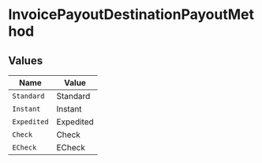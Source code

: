 # InvoicePayoutDestinationPayoutMethod


## Values

| Name        | Value       |
| ----------- | ----------- |
| `Standard`  | Standard    |
| `Instant`   | Instant     |
| `Expedited` | Expedited   |
| `Check`     | Check       |
| `ECheck`    | ECheck      |